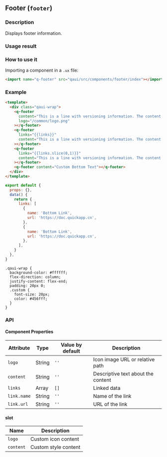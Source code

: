 ## Footer (`footer`)

### Description

Displays footer information.

### Usage result

<preview url="https://quick-app-ui.glitch.me/preview/pages/footer"/>

### How to use it

Importing a component in a `.ux` file:

```html
<import name="q-footer" src="qaui/src/components/footer/index"></import>
```

### Example

```html
<template>
  <div class="qaui-wrap">
    <q-footer
      content="This is a line with versioning information. The content is customized."
      logo="/common/logo.png"
    ></q-footer>
    <q-footer
      links="{{links}}"
      content="This is a line with versioning information. The content is customized."
    ></q-footer>
    <q-footer
      links="{{links.slice(0,1)}}"
      content="This is a line with versioning information. The content is customized."
    ></q-footer>
    <q-footer content="Custom Bottom Text"></q-footer>
  </div>
</template>
```

```js
export default {
  props: {},
  data() {
    return {
      links: [
        {
          name: 'Bottom Link',
          url: 'https://doc.quickapp.cn',
        },
        {
          name: 'Bottom Link',
          url: 'https://doc.quickapp.cn',
        },
      ],
    }
  },
}
```

```less
.qaui-wrap {
  background-color: #ffffff;
  flex-direction: column;
  justify-content: flex-end;
  padding: 20px 0;
  .custom {
    font-size: 20px;
    color: #456fff;
  }
}
```

### API

#### Component Properties

| Attribute   | Type   | Value by default | Description                        |
| ----------- | ------ | ---------------- | ---------------------------------- |
| `logo`      | String | `''`             | Icon image URL or relative path    |
| `content`   | String | `''`             | Descriptive text about the content |
| `links`     | Array  | `[]`             | Linked data                        |
| `link.name` | String | `''`             | Name of the link                   |
| `link.url`  | String | `''`             | URL of the link                    |

#### slot

| Name      | Description          |
| --------- | -------------------- |
| `logo`    | Custom icon content  |
| `content` | Custom style content |
